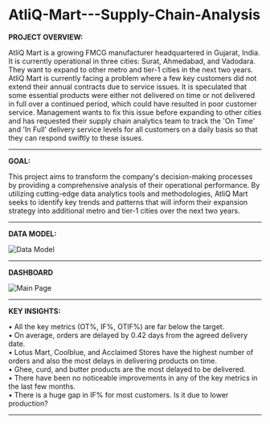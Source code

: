 # AtliQ-Mart---Supply-Chain-Analysis

**PROJECT OVERVIEW:**

AtliQ Mart is a growing FMCG manufacturer headquartered in Gujarat, India. It is currently operational in three cities: Surat, Ahmedabad, and Vadodara. They want to expand to other metro and tier-1 cities in the next two years. AtliQ Mart is currently facing a problem where a few key customers did not extend their annual contracts due to service issues. It is speculated that some essential products were either not delivered on time or not delivered in full over a continued period, which could have resulted in poor customer service. Management wants to fix this issue before expanding to other cities and has requested their supply chain analytics team to track the 'On Time' and 'In Full' delivery service levels for all customers on a daily basis so that they can respond swiftly to these issues.

---------------------------------------------------------------------------------------------------------------------

**GOAL:**

This project aims to transform the company's decision-making processes by providing a comprehensive analysis of their operational performance. By utilizing cutting-edge data analytics tools and methodologies, AtliQ Mart seeks to identify key trends and patterns that will inform their expansion strategy into additional metro and tier-1 cities over the next two years.

---------------------------------------------------------------------------------------------------------------------

**DATA MODEL:**

![Data Model](https://github.com/user-attachments/assets/5d7c364e-74a2-4037-9e8e-0ed14d6eba91)

---------------------------------------------------------------------------------------------------------------------

**DASHBOARD**

![Main Page](https://github.com/user-attachments/assets/7a394c59-46e8-41d7-8633-9dc90b524161)

---------------------------------------------------------------------------------------------------------------------


**KEY INSIGHTS:**

•	All the key metrics (OT%, IF%, OTIF%) are far below the target.   
•	On average, orders are delayed by 0.42 days from the agreed delivery date.   
•	Lotus Mart, Coolblue, and Acclaimed Stores have the highest number of orders and also the most delays in delivering products on time.   
•	Ghee, curd, and butter products are the most delayed to be delivered.   
•	There have been no noticeable improvements in any of the key metrics in the last few months.   
•	There is a huge gap in IF% for most customers. Is it due to lower production?   

----------------------------------------------------------------------------------------------------------------------   


